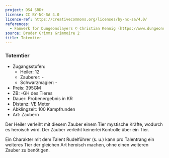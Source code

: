 ```yaml
---
project: DS4 SRD+
license: CC BY-NC-SA 4.0
licence-ref: https://creativecommons.org/licenses/by-nc-sa/4.0/
references: 
  - Fanwerk for Dungeonslayers © Christian Kennig (https://www.dungeonslayers.net/)
source: Bruder Grimms Grimmoire 2
title: Totemtier
---
```


### Totemtier

- Zugangsstufen:
  - Heiler: 12
  - Zauberer: -
  - Schwarzmagier: -
- Preis: 395GM
- ZB: -GH des Tieres
- Dauer: Probenergebnis in KR
- Distanz: VE Meter
- Abklingzeit: 100 Kampfrunden
- Art: Zaubern

Der Heiler verleiht mit diesem Zauber einem Tier mystische Kräfte, wodurch es heroisch wird. Der Zauber verleiht keinerlei Kontrolle über ein Tier.

Ein Charakter mit dem Talent Rudelführer (s. u.) kann pro Talentrang ein weiteres Tier der gleichen Art heroisch machen, ohne einen weiteren Zauber zu benötigen.

